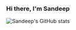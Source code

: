 ### Hi there, I'm Sandeep

[//]: <> (github stats.)
![Sandeep's GitHub stats](https://github-readme-stats-sandeepdotcode.vercel.app/api?username=sandeepdotcode&show_icons=true&include_all_commits=true&theme=dracula)